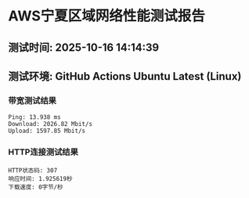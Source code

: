 # AWS宁夏区域网络性能测试报告
## 测试时间: 2025-10-16 14:14:39
## 测试环境: GitHub Actions Ubuntu Latest (Linux)

### 带宽测试结果
```
Ping: 13.938 ms
Download: 2026.82 Mbit/s
Upload: 1597.85 Mbit/s
```

### HTTP连接测试结果
```
HTTP状态码: 307
响应时间: 1.925619秒
下载速度: 0字节/秒
```

